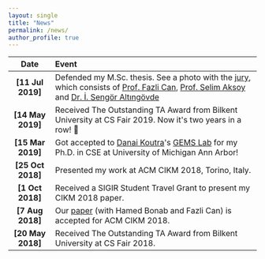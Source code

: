 ```yaml
---
layout: single
title: "News"
permalink: /news/
author_profile: true
---
```



| Date                |    Event |
| :-------------------: | :-------------------------------------------------------- |
| **[11 Jul 2019]**    |  Defended my M.Sc. thesis. See a photo with the [jury](/images/thesis-defense-1.jpeg), which consists of [Prof. Fazli Can](http://www.cs.bilkent.edu.tr/~canf/), [Prof. Selim Aksoy](http://www.cs.bilkent.edu.tr/~saksoy/) and [Dr. İ. Sengör Altıngövde](http://user.ceng.metu.edu.tr/~altingovde/) |
| **[14 May 2019]**    |  Received The Outstanding TA Award from Bilkent University at CS Fair 2019. Now it's two years in a row! :confetti_ball: |
| **[15 Mar 2019]**    |  Got accepted to [Danai Koutra](http://web.eecs.umich.edu/~dkoutra/)'s [GEMS Lab](https://gemslab.github.io/) for my Ph.D. in CSE at University of Michigan Ann Arbor! |
| **[25 Oct 2018]**    | Presented my work at ACM CIKM 2018, Torino, Italy. |
| **[1 Oct 2018]**   |   Received a SIGIR Student Travel Grant to present my CIKM 2018 paper. |
| **[7 Aug 2018]**   |   Our [paper](/publications/#2018) (with Hamed Bonab and Fazli Can) is accepted for ACM CIKM 2018. |
| **[20 May 2018]**  |   Received The Outstanding TA Award from Bilkent University at CS Fair 2018. |
